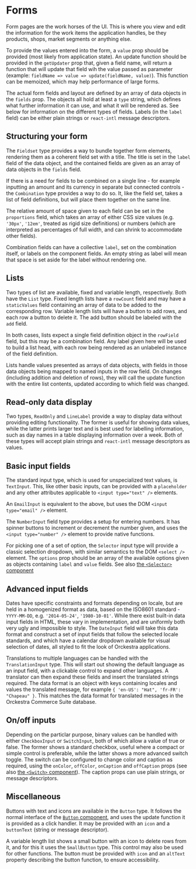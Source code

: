 # Forms

Form pages are the work horses of the UI. This is where you view and edit the information for the work items the application handles, be they products, shops, market segments or anything else.

To provide the values entered into the form, a `value` prop should be provided (most likely from application state). An update function should be provided in the `getUpdater` prop that, given a field name, will return a function that will update that field wih the value passed as parameter (example: `fieldName => value => update(fieldName, value)`). This function can be memoized, which may help performance of large forms.

The actual form fields and layout are defined by an array of data objects in the `fields` prop. The objects all hold at least a `type` string, which defines what further information it can use, and what it will be rendered as. See below for information on the different types of fields. Labels (in the `label` field) can be either plain strings or `react-intl` message descriptors.

## Structuring your form

The `Fieldset` type provides a way to bundle together form elements, rendering them as a coherent field set with a title. The title is set in the `label` field of the data object, and the contained fields are given as an array of data objects in the `fields` field.

If there is a need for fields to be combined on a single line - for example inputting an amount and its currency in separate but connected controls - the `Combination` type provides a way to do so. It, like the field set, takes a list of field definitions, but will place them together on the same line.

The relative amount of space given to each field can be set in the `proportions` field, which takes an array of either CSS size values (e.g. `'30px'`, `'12em'`, treated as rigid size definitions) or numbers (which are interpreted as percentages of full width, and can shrink to accommodate other fields).

Combination fields can have a collective `label`, set on the combination itself, or labels on the component fields. An empty string as label will mean that space is set aside for the label without rendering one.

## Lists

Two types of list are available, fixed and variable length, respectively. Both have the `List` type. Fixed length lists have a `rowCount` field and may have a `staticValues` field containing an array of data to be added to the corresponding row. Variable length lists will have a button to add rows, and each row a button to delete it. The add button should be labeled with the `add` field.

In both cases, lists expect a single field definition object in the `rowField` field, but this may be a combination field. Any label given here will be used to build a list head, with each row being rendered as an unlabeled instance of the field definition.

Lists handle values presented as arrays of data objects, with fields in those data objects being mapped to named inputs in the row field. On changes (including addition and deletion of rows), they will call the update function with the entire list contents, updated according to which field was changed.

## Read-only data display

Two types, `ReadOnly` and `LineLabel` provide a way to display data without providing editing functionality. The former is useful for showing data values, while the latter prints larger text and is best used for labelling information, such as day names in a table displaying information over a week. Both of these types will accept plain strings and `react-intl` message descriptors as values.

## Basic input fields

The standard input type, which is used for unspecialized text values, is `TextInput`. This, like other basic inputs, can be provided with a `placeholder` and any other attributes applicable to `<input type="text" />` elements.

An `EmailInput` is equivalent to the above, but uses the DOM `<input type="email" />` element. <!-- Additional field types for url, tel, etc.? -->

The `NumberInput` field type provides a setup for entering numbers. It has spinner buttons to increment or decrement the number given, and uses the `<input type="number" />` element to provide native functions.

For picking one of a set of option, the `Selector` input type will provide a classic selection dropdown, with similar semantics to the DOM `<select />` element. The `options` prop should be an array of the available options given as objects containing `label` and `value` fields. See also [the `<Selector>` component](components.md#selector)

## Advanced input fields

Dates have specific constraints and formats depending on locale, but are held in a homogenized format as data, based on the ISO8601 standard - `YYYY-MM-DD`, e.g. `'2014-05-24'`, `'1980-10-01'`. While there exist built-in data input fields in HTML, these vary in implementation, and are uniformly both very ugly and impossible to style. The `DateInput` field will take this data format and construct a set of input fields that follow the selected locale standards, and which have a calendar dropdown available for visual selection of dates, all styled to fit the look of Orckestra applications.

<!-- TimeInput, awaits finalized function -->

Translations to multiple languages can be handled with the `TranslationInput` type. This will start out showing the default language as an input field, with a clickable control to expand other languages. A translator can then expand these fields and insert the translated strings required. The data format is an object with keys containing locales and values the translated message, for example `{ 'en-US': "Hat", 'fr-FR': "Chapeau" }`. This matches the data format for translated messages in the Orckestra Commerce Suite database.

## On/off inputs

Depending on the particlar purpose, binary values can be handled with either `CheckboxInput` or `SwitchInput`, both of which allow a value of true or false. The former shows a standard checkbox, useful where a compact or simple control is preferable, while the latter shows a more advanced switch toggle. The switch can be configured to change color and caption as required, using the `onColor`, `offColor`, `onCaption` and `offCaption` props (see also [the `<Switch>` component](components.md#switch)). The caption props can use plain strings, or message descriptors.

## Miscellaneous

Buttons with text and icons are available in the `Button` type. It follows the normal interface of the [`Button` component](components.md#Button), and uses the update function it is provided as a click handler. It may be provided with an `icon` and a `buttonText` (string or message descriptor).

A variable length list shows a small button with an icon to delete rows from it, and for this it uses the `SmallButton` type. This control may also be used for other functions. The button must be provided with `icon` and an `altText` property describing the button function, to ensure accessibility.
